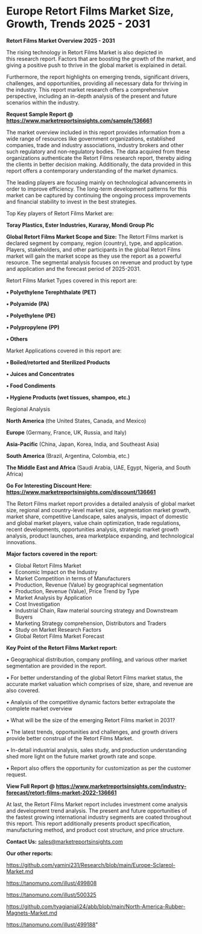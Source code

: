  # Europe Retort Films Market Size, Growth, Trends 2025 - 2031

<Strong> Retort Films Market Overview 2025 - 2031</strong>

The rising technology in Retort Films Market is also depicted in this research report. Factors that are boosting the growth of the market, and giving a positive push to thrive in the global market is explained in detail.

Furthermore, the report highlights on emerging trends, significant drivers, challenges, and opportunities, providing all necessary data for thriving in the industry. This report market research offers a comprehensive perspective, including an in-depth analysis of the present and future scenarios within the industry.

<strong>Request Sample Report @ <a href=https://www.marketreportsinsights.com/sample/136661>https://www.marketreportsinsights.com/sample/136661</a></strong>

The market overview included in this report provides information from a wide range of resources like government organizations, established companies, trade and industry associations, industry brokers and other such regulatory and non-regulatory bodies. The data acquired from these organizations authenticate the Retort Films research report, thereby aiding the clients in better decision making. Additionally, the data provided in this report offers a contemporary understanding of the market dynamics.

The leading players are focusing mainly on technological advancements in order to improve efficiency. The long-term development patterns for this market can be captured by continuing the ongoing process improvements and financial stability to invest in the best strategies.

Top Key players of Retort Films Market are:

<strong>Toray Plastics, Ester Industries, Kuraray, Mondi Group Plc</strong>

<strong><b>Global Retort Films Market Scope and Size:</b></strong>
The Retort Films market is declared segment by company, region (country), type, and application. Players, stakeholders, and other participants in the global Retort Films market will gain the market scope as they use the report as a powerful resource. The segmental analysis focuses on revenue and product by type and application and the forecast period of 2025-2031.

Retort Films Market Types covered in this report are:

<strong>• Polyethylene Terephthalate (PET)

• Polyamide (PA)

• Polyethylene (PE)

• Polypropylene (PP)

• Others</strong>

Market Applications covered in this report are:

<strong>• Boiled/retorted and Sterilized Products

• Juices and Concentrates

• Food Condiments

• Hygiene Products (wet tissues, shampoo, etc.)</strong> 

Regional Analysis

<strong>North America</strong> (the United States, Canada, and Mexico)

<strong>Europe</strong> (Germany, France, UK, Russia, and Italy)

<strong>Asia-Pacific</strong> (China, Japan, Korea, India, and Southeast Asia)

<strong>South America</strong> (Brazil, Argentina, Colombia, etc.)

<strong>The Middle East and Africa</strong> (Saudi Arabia, UAE, Egypt, Nigeria, and South Africa)

<strong>Go For Interesting Discount Here: <a href=https://www.marketreportsinsights.com/discount/136661>https://www.marketreportsinsights.com/discount/136661</a></strong>

The Retort Films market report provides a detailed analysis of global market size, regional and country-level market size, segmentation market growth, market share, competitive Landscape, sales analysis, impact of domestic and global market players, value chain optimization, trade regulations, recent developments, opportunities analysis, strategic market growth analysis, product launches, area marketplace expanding, and technological innovations.

<strong><b>Major factors covered in the report:</b></strong>
<ul>
  <li>Global Retort Films Market </li>
  <li>Economic Impact on the Industry</li>
  <li>Market Competition in terms of Manufacturers</li>
  <li>Production, Revenue (Value) by geographical segmentation</li>
  <li>Production, Revenue (Value), Price Trend by Type</li>
  <li>Market Analysis by Application</li>
  <li>Cost Investigation</li>
  <li>Industrial Chain, Raw material sourcing strategy and Downstream Buyers</li>
  <li>Marketing Strategy comprehension, Distributors and Traders</li>
  <li>Study on Market Research Factors</li>
  <li>Global Retort Films Market Forecast</li>
</ul>

<strong><b>Key Point of the Retort Films Market report:</b></strong>

• Geographical distribution, company profiling, and various other market segmentation are provided in the report.

• For better understanding of the global Retort Films market status, the accurate market valuation which comprises of size, share, and revenue are also covered.

• Analysis of the competitive dynamic factors better extrapolate the complete market overview

• What will be the size of the emerging Retort Films market in 2031?

• The latest trends, opportunities and challenges, and growth drivers provide better construal of the Retort Films Market.

• In-detail industrial analysis, sales study, and production understanding shed more light on the future market growth rate and scope.

• Report also offers the opportunity for customization as per the customer request.

<strong><b>View Full Report @ <a href=https://www.marketreportsinsights.com/industry-forecast/retort-films-market-2022-136661>https://www.marketreportsinsights.com/industry-forecast/retort-films-market-2022-136661</a></b></strong>


At last, the Retort Films Market report includes investment come analysis and development trend analysis. The present and future opportunities of the fastest growing international industry segments are coated throughout this report. This report additionally presents product specification, manufacturing method, and product cost structure, and price structure.

<strong>Contact Us:</strong>
sales@marketreportsinsights.com

<strong>Our other reports:</strong>

<a href=https://github.com/yamini231/Research/blob/main/Europe-Sclareol-Market.md>https://github.com/yamini231/Research/blob/main/Europe-Sclareol-Market.md</a>

<a href=https://tanomuno.com/illust/499808>https://tanomuno.com/illust/499808</a>

<a href=https://tanomuno.com/illust/500325>https://tanomuno.com/illust/500325</a>

<a href=https://github.com/tyagianjali24/abb/blob/main/North-America-Rubber-Magnets-Market.md>https://github.com/tyagianjali24/abb/blob/main/North-America-Rubber-Magnets-Market.md</a>

<a href=https://tanomuno.com/illust/499188>https://tanomuno.com/illust/499188</a>"
